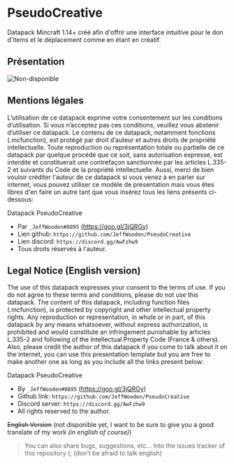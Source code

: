 # PseudoCreative
Datapack Mincraft 1.14+ créé afin d'offrir une interface intuitive pour le don d'items et le déplacement comme en étant en créatif.

## Présentation

![Non-disponible](https://www.minecraft.net/content/dam/minecraft/creeper.png)

## Mentions légales

L’utilisation de ce datapack exprime votre consentement sur les conditions d’utilisation. Si vous n’acceptez pas ces conditions, veuillez vous abstenir d’utiliser ce datapack. Le contenu de ce datapack, notamment fonctions (.mcfunction), est protégé par droit d’auteur et autres droits de propriété intellectuelle. Toute reproduction ou représentation totale ou partielle de ce datapack par quelque procédé que ce soit, sans autorisation expresse, est interdite et constituerait une contrefaçon sanctionnée par les articles L.335-2 et suivants du Code de la propriété intellectuelle. Aussi, merci de bien vouloir créditer l'auteur de ce datapack si vous venez à en parler sur internet, vous pouvez utiliser ce modèle de présentation mais vous êtes libres d'en faire un autre tant que vous insérez tous les liens présents ci-dessous:

Datapack PseudoCreative
- Par `_JeffWooden#0895` (https://goo.gl/3jQRGy)
- Lien github: `https://github.com/JeffWooden/PseudoCreative`
- Lien discord: `https://discord.gg/AwFzhw9`
- Tous droits réservés à l'auteur.

## Legal Notice (English version)

The use of this datapack expresses your consent to the terms of use. If you do not agree to these terms and conditions, please do not use this datapack. The content of this datapack, including function files (.mcfunction), is protected by copyright and other intellectual property rights. Any reproduction or representation, in whole or in part, of this datapack by any means whatsoever, without express authorization, is prohibited and would constitute an infringement punishable by articles L.335-2 and following of the Intellectual Property Code (France & others). Also, please credit the author of this datapack if you come to talk about it on the internet, you can use this presentation template but you are free to make another one as long as you include all the links present below:

Datapack PseudoCreative
- By `_JeffWooden#0895` (https://goo.gl/3jQRGy)
- Github link: `https://github.com/JeffWooden/PseudoCreative`
- Discord server: `https://discord.gg/AwFzhw9`
- All rights reserved to the author.

~~English Version~~ (not disponible yet, I want to be sure to give you a good translate of my work *(in english of course)*)
> You can also share bugs, suggestions, etc... Into the issues tracker of this repository (; (don't be afraid to talk english)
